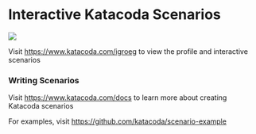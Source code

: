 # Interactive Katacoda Scenarios

[![](http://shields.katacoda.com/katacoda/igroeg/count.svg)](https://www.katacoda.com/igroeg "Get your profile on Katacoda.com")

Visit https://www.katacoda.com/igroeg to view the profile and interactive scenarios

### Writing Scenarios
Visit https://www.katacoda.com/docs to learn more about creating Katacoda scenarios

For examples, visit https://github.com/katacoda/scenario-example
